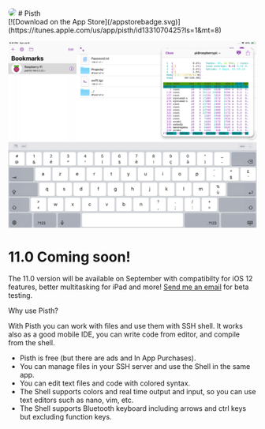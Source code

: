 <img style='border-radius: 25px;' src="https://raw.githubusercontent.com/ColdGrub1384/Pisth/master/Pisth/Assets.xcassets/AppIcon.appiconset/Icon-App-60x60%402x.png">
# Pisth
<br/>
[![Download on the App Store](/appstorebadge.svg)](https://itunes.apple.com/us/app/pisth/id1331070425?ls=1&mt=8)

![Screenshots](screenshots.png)


# 11.0 Coming soon!

The 11.0 version will be available on September with compatibilty for iOS 12 features, better multitasking for iPad and more! [Send me an email](mailto:adri_labbe@hotmail.com?subject=Pisth%20Beta%20Testing) for beta testing.

Why use Pisth?

With Pisth you can work with files and use them with SSH shell. It works also as a good mobile IDE, you can write code from editor, and compile from the shell.


- Pisth is free (but there are ads and In App Purchases).
- You can manage files in your SSH server and use the Shell in the same app.
- You can edit text files and code with colored syntax.
- The Shell supports colors and real time output and input, so you can use text editors such as nano, vim, etc.
- The Shell supports Bluetooth keyboard including arrows and ctrl keys but excluding function keys.

